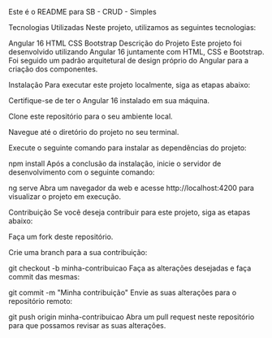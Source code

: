 Este é o README para SB  - CRUD - Simples

Tecnologias Utilizadas
Neste projeto, utilizamos as seguintes tecnologias:

Angular 16
HTML
CSS
Bootstrap
Descrição do Projeto
Este projeto foi desenvolvido utilizando Angular 16 juntamente com HTML, CSS e Bootstrap. Foi seguido um padrão arquitetural de design próprio do Angular para a criação dos componentes.

Instalação
Para executar este projeto localmente, siga as etapas abaixo:

Certifique-se de ter o Angular 16 instalado em sua máquina.

Clone este repositório para o seu ambiente local.

Navegue até o diretório do projeto no seu terminal.

Execute o seguinte comando para instalar as dependências do projeto:

npm install
Após a conclusão da instalação, inicie o servidor de desenvolvimento com o seguinte comando:

ng serve
Abra um navegador da web e acesse http://localhost:4200 para visualizar o projeto em execução.

Contribuição
Se você deseja contribuir para este projeto, siga as etapas abaixo:

Faça um fork deste repositório.

Crie uma branch para a sua contribuição:

git checkout -b minha-contribuicao
Faça as alterações desejadas e faça commit das mesmas:

git commit -m "Minha contribuição"
Envie as suas alterações para o repositório remoto:

git push origin minha-contribuicao
Abra um pull request neste repositório para que possamos revisar as suas alterações.
